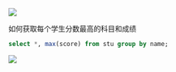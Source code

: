 ![](https://youpaiyun.zongqilive.cn/image/006tKfTcly1g19em1wd00j30ff09eaab.jpg)

如何获取每个学生分数最高的科目和成绩

```sql
select *, max(score) from stu group by name;
```



![](https://youpaiyun.zongqilive.cn/image/006tKfTcly1g1afaw2w0fj30u01hcjwk.jpg)





